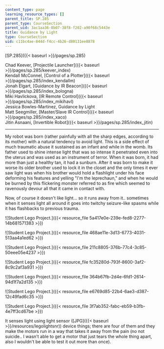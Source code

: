 ```yaml
---
content_type: page
learning_resource_types: []
parent_title: SP.285
parent_type: CourseSection
parent_uid: 3ac1aa36-8b07-38f8-f202-a90f68c5443e
title: Guidance by Light
type: CourseSection
uid: c11bc4ae-844d-f4cc-4b26-d80131ee8878
---
```


[SP.285]({{< baseurl >}}/pages/sp.285)

Chad Keever, [Projectile Launcher]({{< baseurl >}}/pages/sp.285/keever_index)  
Kendall McConnel, [Control of a Plotter]({{< baseurl >}}/pages/sp.285/index_kendallm)  
Jonah Elgart, [Guidance by IR Beacon]({{< baseurl >}}/pages/sp.285/index_bologna)  
Miki Havlickova, [IR Remote Control]({{< baseurl >}}/pages/sp.285/index_mikihavl)  
Jessica Bowles-Martinez, Guidance by Light  
Matt Seegmiller, [Master/Slave IR Control]({{< baseurl >}}/pages/sp.285/index_xaco)  
Jitin Asnaani, [Invertible Robot]({{< baseurl >}}/pages/sp.285/index_jitin)

* * *

My robot was born (rather painfully with all the sharp edges, according to its mother) with a natural tendency to avoid light. This is a side effect of much traumatic abuse it sustained as an infant and while in the womb. Its father used to shine intense light that was so intense it penetrated even into the uterus and was used as an instrument of terror. When it was born, it had more than just a healthy tan, it had a sunburn. After it was born to make it worse its older brother used to lock it in the closet and the only times it ever saw light was when his brother would hold a flashlight under his face deforming his features and yelling "I'm the leprechaun," and when he would be burned by this flickering monster referred to as fire which seemed to ravenously devour all that it came in contact with.

Now, of course it doesn't like light... so it runs away from it.. sometimes when it senses light all around it goes into twitchy seizure-like spasms while it has flashbacks to previous trauma.

![Student Lego Project.]({{< resource_file 5a417e0e-239e-fed8-2277-14b681571383 >}})

![Student Lego Project.]({{< resource_file 468ae11e-3d13-6773-4031-513aa4a1ed62 >}})

![Student Lego Project.]({{< resource_file 211c8805-376b-77c4-3c85-50eee05e4237 >}})

![Student Lego Project.]({{< resource_file fc35280d-793f-8600-3af2-8c9c2af3a931 >}})

![Student Lego Project.]({{< resource_file 364b67fb-2d4e-6fd1-2614-94d1f7a2d135 >}})

![Student Lego Project.]({{< resource_file e6769d85-22b4-6ae3-d387-12c49fad6c35 >}})

![Student Lego Project.]({{< resource_file 3f7ab352-fabc-eb59-b3fb-4e7ff3cd67be >}})

It senses light using light sensor ([JPG]({{< baseurl >}}/resources/legolightsnr)) device things; there are four of them and they make the motors run in a way that takes it away from the pain (no not suicide.. I wasn't able to get a motor that just tears the whole thing apart, also I wouldn't be able to test it out more than once).